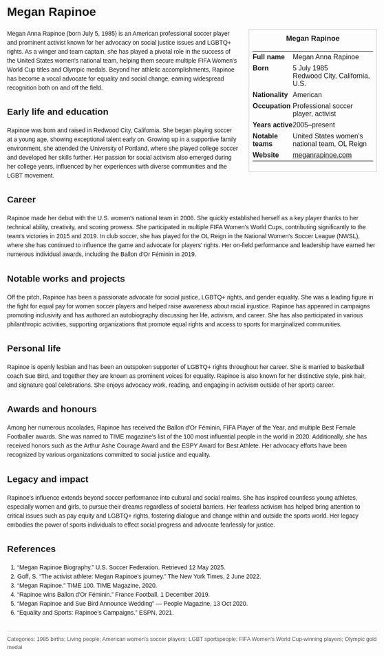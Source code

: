 <!DOCTYPE html>
<html>
<head>
  <title>Megan Rapinoe – Profile</title>
  <style>
    body { font-family: Arial, sans-serif; margin: 2rem auto; max-width: 960px; line-height: 1.5; }
    aside.infobox { float: right; width: 280px; margin: 0 0 1rem 1.5rem; border: 1px solid #ccc; padding: 0.5rem; font-size: 0.9rem; }
    aside.infobox h3 { text-align: center; margin-top: 0; }
    aside.infobox table { width: 100%; border-collapse: collapse; }
    aside.infobox td { padding: 0.25rem 0; vertical-align: top; }
    h1 { margin-top: 0; }
    footer.categories { font-size: 0.8rem; color: #555; border-top: 1px solid #ddd; padding-top: 0.5rem; margin-top: 2rem; }
  </style>
</head>
<body>
  <h1>Megan Rapinoe</h1>
  <aside class="infobox">
    <h3>Megan Rapinoe</h3>
    <table>
      <tr><td><strong>Full name</strong></td><td>Megan Anna Rapinoe</td></tr>
      <tr><td><strong>Born</strong></td><td>5 July 1985<br>Redwood City, California, U.S.</td></tr>
      <tr><td><strong>Nationality</strong></td><td>American</td></tr>
      <tr><td><strong>Occupation</strong></td><td>Professional soccer player, activist</td></tr>
      <tr><td><strong>Years active</strong></td><td>2005–present</td></tr>
      <tr><td><strong>Notable teams</strong></td><td>United States women's national team, OL Reign</td></tr>
      <tr><td><strong>Website</strong></td><td><a href="https://meganrapinoe.com">meganrapinoe.com</a></td></tr>
    </table>
  </aside>
  <p>Megan Anna Rapinoe (born July 5, 1985) is an American professional soccer player and prominent activist known for her advocacy on social justice issues and LGBTQ+ rights. As a winger and team captain, she has played a pivotal role in the success of the United States women's national team, helping them secure multiple FIFA Women's World Cup titles and Olympic medals. Beyond her athletic accomplishments, Rapinoe has become a vocal advocate for equality and social change, earning widespread recognition both on and off the field.</p>
  
  <h2>Early life and education</h2>
  <p>Rapinoe was born and raised in Redwood City, California. She began playing soccer at a young age, showing exceptional talent early on. Growing up in a supportive family environment, she attended the University of Portland, where she played college soccer and developed her skills further. Her passion for social activism also emerged during her college years, influenced by her experiences with diverse communities and the LGBT movement.</p>
  
  <h2>Career</h2>
  <p>Rapinoe made her debut with the U.S. women's national team in 2006. She quickly established herself as a key player thanks to her technical ability, creativity, and scoring prowess. She participated in multiple FIFA Women's World Cups, contributing significantly to the team's victories in 2015 and 2019. In club soccer, she has played for the OL Reign in the National Women's Soccer League (NWSL), where she has continued to influence the game and advocate for players' rights. Her on-field performance and leadership have earned her numerous individual awards, including the Ballon d'Or Féminin in 2019.</p>
  
  <h2>Notable works and projects</h2>
  <p>Off the pitch, Rapinoe has been a passionate advocate for social justice, LGBTQ+ rights, and gender equality. She was a leading figure in the fight for equal pay for women soccer players and helped raise awareness about racial injustice. Rapinoe has appeared in campaigns promoting inclusivity and has authored an autobiography discussing her life, activism, and career. She has also participated in various philanthropic activities, supporting organizations that promote equal rights and access to sports for marginalized communities.</p>
  
  <h2>Personal life</h2>
  <p>Rapinoe is openly lesbian and has been an outspoken supporter of LGBTQ+ rights throughout her career. She is married to basketball coach Sue Bird, and together they are known as prominent voices for equality. Rapinoe is also known for her distinctive style, pink hair, and signature goal celebrations. She enjoys advocacy work, reading, and engaging in activism outside of her sports career.</p>
  
  <h2>Awards and honours</h2>
  <p>Among her numerous accolades, Rapinoe has received the Ballon d'Or Féminin, FIFA Player of the Year, and multiple Best Female Footballer awards. She was named to TIME magazine’s list of the 100 most influential people in the world in 2020. Additionally, she has received honors such as the Arthur Ashe Courage Award and the ESPY Award for Best Athlete. Her advocacy efforts have been recognized by various organizations committed to social justice and equality.</p>
  
  <h2>Legacy and impact</h2>
  <p>Rapinoe's influence extends beyond soccer performance into cultural and social realms. She has inspired countless young athletes, especially women and girls, to pursue their dreams regardless of societal barriers. Her fearless activism has helped bring attention to critical issues such as pay equity and LGBTQ+ rights, fostering dialogue and change within and outside the sports world. Her legacy embodies the power of sports individuals to effect social progress and advocate fearlessly for justice.</p>
  
  <h2>References</h2>
  <ol>
    <li>“Megan Rapinoe Biography.” U.S. Soccer Federation. Retrieved 12 May 2025.</li>
    <li>Goff, S. “The activist athlete: Megan Rapinoe's journey.” The New York Times, 2 June 2022.</li>
    <li>“Megan Rapinoe." TIME 100. TIME Magazine, 2020.</li>
    <li>“Rapinoe wins Ballon d'Or Féminin.” France Football, 1 December 2019.</li>
    <li>“Megan Rapinoe and Sue Bird Announce Wedding” — People Magazine, 13 Oct 2020.</li>
    <li>“Equality and Sports: Rapinoe’s Campaigns.” ESPN, 2021.</li>
  </ol>
  
  <footer class="categories">Categories: 1985 births; Living people; American women's soccer players; LGBT sportspeople; FIFA Women's World Cup-winning players; Olympic gold medal